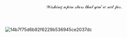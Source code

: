 <body>
  <Header>𝒲𝒾𝓈𝒽𝒾𝓃𝑔 𝓊𝓅𝑜𝓃 𝓈𝓉𝒶𝓇𝓈 𝓉𝒽𝒶𝓉 𝓎𝑜𝓊'𝓇𝑒 𝓃𝑜𝓉 𝒻𝒶𝓇.</Header>

  ![14b7f75d6b92f6229b536945ce2037dc](https://github.com/user-attachments/assets/5031bc82-d249-4fb4-acb2-cca9625fa6f3)

</body>
